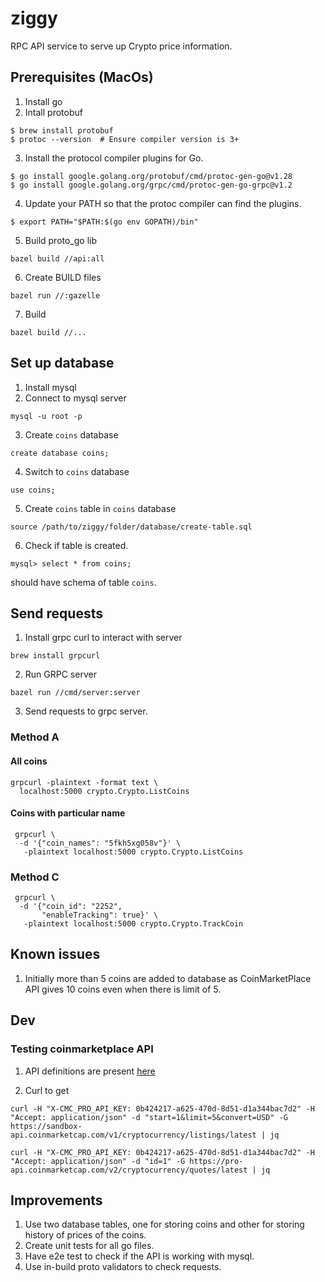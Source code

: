 
# ziggy
RPC API service  to serve up Crypto price information.

## Prerequisites (MacOs)
1. Install go
2. Intall protobuf

```
$ brew install protobuf
$ protoc --version  # Ensure compiler version is 3+
```

3. Install the protocol compiler plugins for Go.

```
$ go install google.golang.org/protobuf/cmd/protoc-gen-go@v1.28
$ go install google.golang.org/grpc/cmd/protoc-gen-go-grpc@v1.2
```

4. Update your PATH so that the protoc compiler can find the plugins.

```
$ export PATH="$PATH:$(go env GOPATH)/bin"

```

5. Build proto_go lib

```
bazel build //api:all
```
6. Create BUILD files

```
bazel run //:gazelle
```

7. Build 
```
bazel build //...
```

## Set up database

1. Install mysql 
2. Connect to mysql server 
```
mysql -u root -p
```
3. Create `coins` database
```
create database coins;
```
4. Switch to `coins` database

```
use coins;
```
5. Create `coins` table in `coins` database

```
source /path/to/ziggy/folder/database/create-table.sql
```

6. Check if table is created.
```
mysql> select * from coins;
```
should have schema of table `coins`.

## Send requests 
1. Install grpc curl to interact with server 

```
brew install grpcurl
```
2. Run GRPC server
```
bazel run //cmd/server:server
```

3. Send requests to grpc server.

### Method A
#### All coins
```
grpcurl -plaintext -format text \
  localhost:5000 crypto.Crypto.ListCoins
```

#### Coins with particular name
```
 grpcurl \
  -d '{"coin_names": "5fkh5xg058v"}' \
   -plaintext localhost:5000 crypto.Crypto.ListCoins
```

### Method C
```
 grpcurl \
  -d '{"coin_id": "2252",
       "enableTracking": true}' \
   -plaintext localhost:5000 crypto.Crypto.TrackCoin
```
## Known issues 
1. Initially more than 5 coins are added to database as CoinMarketPlace API gives 10 coins even when there is limit of 5.

## Dev

### Testing coinmarketplace API

1. API definitions are present [here](https://pro.coinmarketcap.com/api/v1#operation/getV1CryptocurrencyListingsLatest)

2. Curl to get 
```
curl -H "X-CMC_PRO_API_KEY: 0b424217-a625-470d-8d51-d1a344bac7d2" -H "Accept: application/json" -d "start=1&limit=5&convert=USD" -G https://sandbox-api.coinmarketcap.com/v1/cryptocurrency/listings/latest | jq

```
```
curl -H "X-CMC_PRO_API_KEY: 0b424217-a625-470d-8d51-d1a344bac7d2" -H "Accept: application/json" -d "id=1" -G https://pro-api.coinmarketcap.com/v2/cryptocurrency/quotes/latest | jq

```

## Improvements 
1. Use two database tables, one for storing coins and other for storing history of prices of the coins.
2. Create unit tests for all go files.
3. Have e2e test to check if the API is working with mysql.
4. Use in-build  proto validators to check requests.  